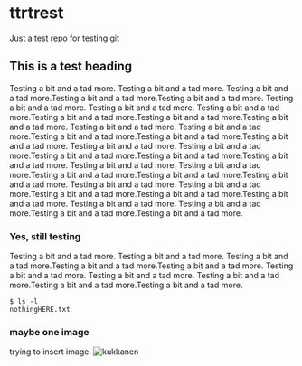# ttrtrest
Just a test repo for testing git

## This is a test heading
Testing a bit and a tad more. Testing a bit and a tad more. Testing a bit and a tad more.Testing a bit and a tad more.Testing a bit and a tad more.
Testing a bit and a tad more. Testing a bit and a tad more. Testing a bit and a tad more.Testing a bit and a tad more.Testing a bit and a tad more.Testing a bit and a tad more. Testing a bit and a tad more. Testing a bit and a tad more.Testing a bit and a tad more.Testing a bit and a tad more.Testing a bit and a tad more. Testing a bit and a tad more. Testing a bit and a tad more.Testing a bit and a tad more.Testing a bit and a tad more.Testing a bit and a tad more. Testing a bit and a tad more. Testing a bit and a tad more.Testing a bit and a tad more.Testing a bit and a tad more.Testing a bit and a tad more. Testing a bit and a tad more. Testing a bit and a tad more.Testing a bit and a tad more.Testing a bit and a tad more.Testing a bit and a tad more. Testing a bit and a tad more. Testing a bit and a tad more.Testing a bit and a tad more.Testing a bit and a tad more.

### Yes, still testing

Testing a bit and a tad more. Testing a bit and a tad more. Testing a bit and a tad more.Testing a bit and a tad more.Testing a bit and a tad more.
Testing a bit and a tad more. Testing a bit and a tad more. Testing a bit and a tad more.Testing a bit and a tad more.Testing a bit and a tad more.

    $ ls -l
    nothingHERE.txt
 
### maybe one image
trying to insert image.
![kukkanen](https://user-images.githubusercontent.com/30270781/201043203-92170f05-e47a-4df6-aac8-789cd501a94f.png)
